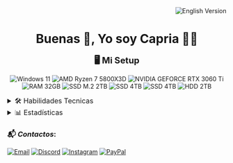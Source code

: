 <div align="end"><a href="README.en.md" style="text-decoration:none;"><img src="https://img.shields.io/badge/English_Version-009?style=for-the-badge&logo=googletranslate&logoColor=2af1f1" alt="English Version"></a></div>

<h1 align='center'>Buenas 👋, Yo soy Capria 👨‍💻</h1>

<div align='center'>
<span style='font-size:15pt;font-weight:bold;'>🖥️ Mi Setup</span>

![Windows 11](https://img.shields.io/badge/Windows_11-0078D6?style=for-the-badge&logo=windows&logoColor=white)
![AMD Ryzen 7 5800X3D](https://img.shields.io/badge/AMD-Ryzen_7_5800X3D-ededed?style=for-the-badge&logo=amd&logoColor=white&labelColor=ED1C24)
![NVIDIA GEFORCE RTX 3060 Ti](https://img.shields.io/badge/GEFORCE-RTX_3060Ti-ededed?style=for-the-badge&logo=nvidia&logoColor=white&labelColor=76B900)
<br>![RAM 32GB](https://img.shields.io/badge/RAM-32GB-ededed?style=for-the-badge&logo=kingstontechnology&logoColor=white&labelColor=000)
![SSD M.2 2TB](https://img.shields.io/badge/SSD_M.2-2TB-ededed?style=for-the-badge&logo=kingstontechnology&logoColor=white&labelColor=000)
![SSD 4TB](https://img.shields.io/badge/SSD-4TB-ededed?style=for-the-badge&logo=samsung&logoColor=fff&labelColor=1428A0)
![SSD 4TB](https://img.shields.io/badge/SSD-4TB-ededed?style=for-the-badge&logo=samsung&logoColor=fff&labelColor=1428A0)
![HDD 2TB](https://img.shields.io/badge/HDD-2TB-ededed?style=for-the-badge&logo=seagate&logoColor=white&labelColor=6EBE49)
</div>

<details>
    <summary style="font-size:12pt;">🛠️ Habilidades Tecnicas</summary>

<h3><span style="font-style: italic;">Lenguajes y Tecnologías</span>:</h3>

***Lenguajes de marcado*:**
![HTML5](https://img.shields.io/badge/HTML5-E34F26?style=for-the-badge&logo=html5&logoColor=white)
![CSS3](https://img.shields.io/badge/CSS3-1572B6?style=for-the-badge&logo=css3&logoColor=white)
![SASS](https://img.shields.io/badge/Sass-CC6699?style=for-the-badge&logo=sass&logoColor=white)

***Lenguajes de programación*:**
![JavaScript](https://img.shields.io/badge/JavaScript-F7DF1E?style=for-the-badge&logo=javascript&logoColor=black)
![TypeScript](https://img.shields.io/badge/TypeScript-007ACC?style=for-the-badge&logo=typescript&logoColor=white)
![Java](https://img.shields.io/badge/Java-ED8B00?style=for-the-badge&logo=openjdk&logoColor=white)
![Python](https://img.shields.io/badge/Python-Básico-ededed?style=for-the-badge&logo=python&logoColor=white&labelColor=3776AB)
![PHP](https://img.shields.io/badge/PHP-777BB4?style=for-the-badge&logo=php&logoColor=white)

***Frameworks y Librerías*:**
![React](https://img.shields.io/badge/React-61DAFB?style=for-the-badge&logo=react&logoColor=black)

***Entornos de ejecución y plataformas*:**
![Node.js](https://img.shields.io/badge/Node.js-43853D?style=for-the-badge&logo=node.js&logoColor=white)

***Lenguajes de datos y documentación*:**
![YAML](https://img.shields.io/badge/YAML-000000?style=for-the-badge&logo=yaml&logoColor=white)
![JSON](https://img.shields.io/badge/JSON-5E5C5C?style=for-the-badge&logo=json&logoColor=white)
![Markdown](https://img.shields.io/badge/Markdown-000000?style=for-the-badge&logo=markdown&logoColor=white)  

---

<h3><span style="font-style: italic;">Herramientas y Programas</span>:</h3>

***IDE´s*:**
![VSCode](https://img.shields.io/badge/VSCode-0078D4?style=for-the-badge&logo=visual%20studio%20code&logoColor=white)
![Visual Studio](https://img.shields.io/badge/Visual_Studio-5C2D91?style=for-the-badge&logo=visualstudio&logoColor=white)
![Cursor](https://img.shields.io/badge/Cursor-000000?style=for-the-badge&logo=cursor&logoColor=white)
![Eclipse](https://img.shields.io/badge/Eclipse-2C2255?style=for-the-badge&logo=eclipseide&logoColor=white)

***Motores de Base de Datos*:**
![MySQL](https://img.shields.io/badge/MySQL-4479A1?style=for-the-badge&logo=mysql&logoColor=white)

***Servicios en la Nube*:**
![Firebase](https://img.shields.io/badge/Firebase-DD2C00?style=for-the-badge&logo=firebase&logoColor=white)
![Koyeb](https://img.shields.io/badge/Koyeb-121212?style=for-the-badge&logo=koyeb&logoColor=white)

***Diseños*:**
![Canva](https://img.shields.io/badge/Canva-%2300C4CC.svg?&style=for-the-badge&logo=Canva&logoColor=white)
![Figma](https://img.shields.io/badge/Figma-Básico-444?style=for-the-badge&logo=figma&logoColor=white&labelColor=F24E1E)

***Docs*:**
![GoogleDocs](https://img.shields.io/badge/Google%20Docs-4285F4?style=for-the-badge&logo=google-docs&logoColor=white)

***Navegadores*:**
![Opera GX](https://img.shields.io/badge/Opera_GX-EE2950?style=for-the-badge&logo=OperaGX&logoColor=white)
![Opera](https://img.shields.io/badge/Opera-FF1B2D?style=for-the-badge&logo=Opera&logoColor=white)
![Brave](https://img.shields.io/badge/Brave-FB542B?style=for-the-badge&logo=Brave&logoColor=white)
![Firefox](https://img.shields.io/badge/Firefox-FF7139?style=for-the-badge&logo=Firefox-Browser&logoColor=white)
![Chrome](https://img.shields.io/badge/Google_Chrome-4285F4?style=for-the-badge&logo=Google-chrome&logoColor=white)
![Edge](https://img.shields.io/badge/Microsoft_Edge-0078D7?style=for-the-badge&logo=Microsoft-edge&logoColor=white)

</details>


<details>
    <summary style="font-size:12pt;">📊 Estadísticas</summary>

<div align="center">
<img src="https://github-readme-stats.vercel.app/api/top-langs/?username=capriafranco&bg_color=gradiente,004,004,009&title_color=5959ff&hide_title=true&text_color=2af1f1&langs_count=100&hide_border=true&card_width=500&cache_seconds=3600" alt="Top Langs">
<br>
<img src="https://github-readme-stats.vercel.app/api?username=capriafranco&bg_color=gradiente,009,004,004&title_color=5959ff&hide_title=true&text_color=2af1f1&show_icons=true&icon_color=fff&hide_border=true&count_private=true&include_all_commits=true&locale=es&line_height=20&card_width=500&cache_seconds=3600&show_total_contributions=true" alt="GitHub Stats">
<br>
<img src="https://github-readme-stats.vercel.app/api/wakatime?username=capriafranco&bg_color=gradiente,004,009,004&text_color=2af1f1&title_color=5959ff&hide_border=true&locale=es&line_height=20&langs_count=100&card_width=500&cache_seconds=3600&custom_title=Tiempo%20de%20escritura,%20desde%2002-02-2025%20⏱%EF%B8%8F" alt="WakaTime Stats">
</div>
</details>

<h3>📬 <span style="font-style: italic;">Contactos</span>:</h3>

[![Email](https://img.shields.io/badge/Email-capriadeveloper@gmail.com-ededed?style=for-the-badge&logo=gmail&logoColor=white&labelColor=EA4335)](mailto:capriadeveloper@gmail.com)
[![Discord](https://img.shields.io/badge/Discord-francholol-ededed?style=for-the-badge&logo=discord&logoColor=white&labelColor=5865F2)](https://discord.com/users/francholol)
[![Instagram](https://img.shields.io/badge/Instagram-capria__franco-ededed?style=for-the-badge&logo=instagram&logoColor=white&labelColor=FF0069)](https://instagram.com/capria_franco)
[![PayPal](https://img.shields.io/badge/PayPal-003087?style=for-the-badge&logo=paypal&logoColor=white)](https://www.paypal.me/yusfix)

